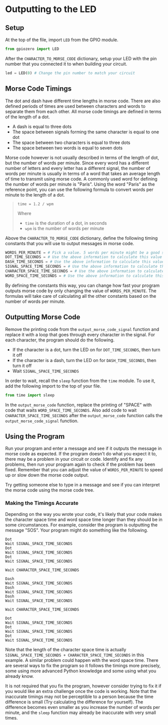 # Outputting to the LED

## Setup

At the top of the file, import `LED` from the GPIO module.

```py
from gpiozero import LED
```

After the `CHARACTER_TO_MORSE_CODE` dictionary, setup your LED with the pin number that you connected it to when building your circuit.

```py
led = LED(0) # Change the pin number to match your circuit
```

## Morse Code Timings

The dot and dash have different time lengths in morse code. There are also defined periods of times are used between characters and words to separate them from each other. All morse code timings are defined in terms of the length of a dot.

* A dash is equal to three dots
* The space between signals forming the same character is equal to one dot
* The space between two characters is equal to three dots
* The space between two words is equal to seven dots

Morse code however is not usually described in terms of the length of dot, but the number of words per minute. Since every word has a different number of letters and every letter has a different signal, the number of words per minute is usually in terms of a word that takes an average length of time to transmit using morse code. A commonly used word for defining the number of words per minute is "Paris". Using the word "Paris" as the reference point, you can use the following formula to convert words per minute to the length of a dot.

> `time = 1.2 / wpm`
>
> Where
>
> * `time` is the duration of a dot, in seconds
> * `wpm` is the number of words per minute

Above the `CHARACTER_TO_MORSE_CODE` dictionary, define the following timing constants that you will use to output messages in morse code.

```py
WORDS_PER_MINUTE = # Pick a value. 5 words per minute might be a good starting point
DOT_TIME_SECONDS = # Use the above information to calculate this value using WORDS_PER_MINUTE
DASH_TIME_SECONDS = # Use the above information to calculate this value using DOT_TIME_SECONDS
SIGNAL_SPACE_TIME_SECONDS = # Use the above information to calculate this value using DOT_TIME_SECONDS
CHARACTER_SPACE_TIME_SECONDS = # Use the above information to calculate this value using DOT_TIME_SECONDS
WORD_SPACE_TIME_SECONDS = # Use the above information to calculate this value using DOT_TIME_SECONDS
```

By defining the constants this way, you can change how fast your program outputs morse code by only changing the value of `WORDS_PER_MINUTE`. The formulas will take care of calculating all the other constants based on the number of words per minute.

## Outputting Morse Code

Remove the printing code from the `output_morse_code_signal` function and replace it with a loop that goes through every character in the signal. For each character, the program should do the following.

* If the character is a dot, turn the LED on for `DOT_TIME_SECONDS`, then turn it off
* If the character is a dash, turn the LED on for `DASH_TIME_SECONDS`, then turn it off
* Wait `SIGNAL_SPACE_TIME_SECONDS`

In order to wait, recall the `sleep` function from the `time` module. To use it, add the following import to the top of your file.

```py
from time import sleep
```

In the `output_morse_code` function, replace the printing of "SPACE" with code that waits `WORD_SPACE_TIME_SECONDS`. Also add code to wait `CHARACTER_SPACE_TIME_SECONDS` after the `output_morse_code` function calls the `output_morse_code_signal` function.

## Using the Program

Run your program and enter a message and see if it outputs the message in morse code as expected. If the program doesn't do what you expect it to, there may be a problem in your circuit or code. Identify and fix any problems, then run your program again to check if the problem has been fixed. Remember that you can adjust the value of `WORDS_PER_MINUTE` to speed up or slow down the morse code output.

Try getting someone else to type in a message and see if you can interpret the morse code using the morse code tree.

### Making the Timings Accurate

Depending on the way you wrote your code, it's likely that your code makes the character space time and word space time longer than they should be in some circumstances. For example, consider the program is outputting the message "SOS". Your program might do something like the following.

```
Dot
Wait SIGNAL_SPACE_TIME_SECONDS
Dot
Wait SIGNAL_SPACE_TIME_SECONDS
Dot
Wait SIGNAL_SPACE_TIME_SECONDS

Wait CHARACTER_SPACE_TIME_SECONDS

Dash
Wait SIGNAL_SPACE_TIME_SECONDS
Dash
Wait SIGNAL_SPACE_TIME_SECONDS
Dash
Wait SIGNAL_SPACE_TIME_SECONDS

Wait CHARACTER_SPACE_TIME_SECONDS

Dot
Wait SIGNAL_SPACE_TIME_SECONDS
Dot
Wait SIGNAL_SPACE_TIME_SECONDS
Dot
Wait SIGNAL_SPACE_TIME_SECONDS
```

Note that the length of the character space time is actually `SIGNAL_SPACE_TIME_SECONDS + CHARACTER_SPACE_TIME_SECONDS` in this example. A similar problem could happen with the word space time. There are several ways to fix the program so it follows the timings more precisely, some using more advanced Python knowledge and some using what you already know.

It is not required that you fix the program, however consider trying to fix it if you would like an extra challenge once the code is working. Note that the inaccurate timings may not be perceptible to a person because the time difference is small \(Try calculating the difference for yourself\). The difference becomes even smaller as you increase the number of words per minute, and the `sleep` function may already be inaccurate with very small times.
